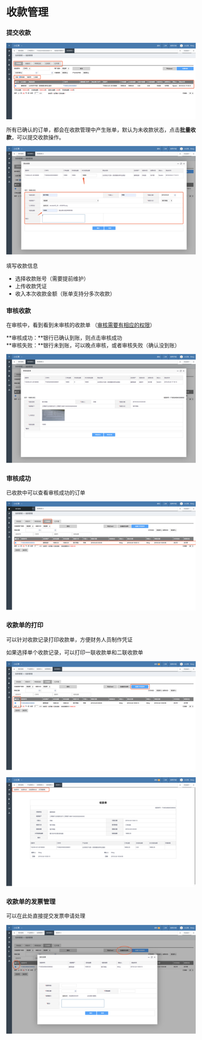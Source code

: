 # 收款管理

### 提交收款

![](../../.gitbook/assets/image%20%2845%29.png)

所有已确认的订单，都会在收款管理中产生账单，默认为未收款状态，点击**批量收款**，可以提交收款操作。

![](../../.gitbook/assets/image%20%2895%29.png)

填写收款信息

* 选择收款账号（需要提前维护）
* 上传收款凭证
* 收入本次收款金额（账单支持分多次收款）

### 审核收款

在审核中，看到看到未审核的收款单 （[审核需要有相应的权限](../xi-tong-guan-li/quan-xian-guan-li.md)）

**审核成功：**银行已确认到账，则点击审核成功  
**审核失败：**银行未到账，可以晚点审核，或者审核失败（确认没到账）

![](../../.gitbook/assets/image%20%28104%29.png)

### 审核成功

已收款中可以查看审核成功的订单

![](../../.gitbook/assets/image%20%281%29.png)



### 收款单的打印

可以针对收款记录打印收款单，方便财务人员制作凭证

如果选择单个收款记录，可以打印一联收款单和二联收款单

![](../../.gitbook/assets/image%20%2876%29.png)

![](../../.gitbook/assets/image%20%28101%29.png)

### 收款单的发票管理

可以在此处直接提交发票申请处理

![](../../.gitbook/assets/image%20%2873%29.png)



